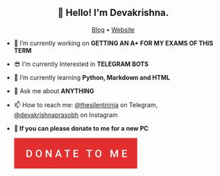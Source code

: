 <h2 align="center">👋 Hello! I'm Devakrishna.</h2>
<p align="center">
  <a href="https://devakrishnaprasobh.me/blog/blog">Blog</a> • <a href="https://devakrishnaprasobh.me">Website</a>
</p>


- 🔭 I’m currently working on **GETTING AN A+ FOR MY EXAMS OF THIS TERM**
- 😎 I’m currently Interested in  **TELEGRAM BOTS**
- 🌱 I’m currently learning **Python, Markdown and HTML**
- 💬 Ask me about **ANYTHING**
- 📫 How to reach me: [@thesilentninja](https://telegram.me/thesilentninja) on Telegram, [@devakrishnaprasobh](https://www.instagram.com/devakrishnaprasobh/) on Instagram


- **💸 If you can please donate to me for a new PC** <p align="bottom"><a href="https://upier.t-ps.net/pay/savithriprasobh@okaxis">
  <img src="/donate-to-me.svg" alt="DONATE">
 </a>
